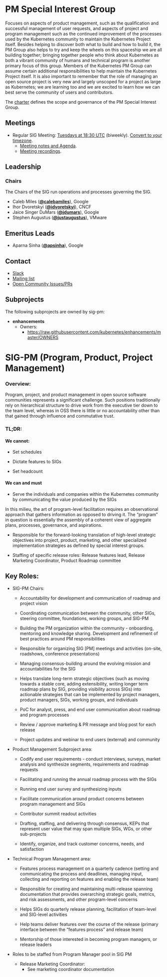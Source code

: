 <!---
This is an autogenerated file!

Please do not edit this file directly, but instead make changes to the
sigs.yaml file in the project root.

To understand how this file is generated, see https://git.k8s.io/community/generator/README.md
--->
# PM Special Interest Group

Focuses on aspects of product management, such as the qualification and successful management of user requests, and aspects of project and program management such as the continued improvement of the processes used by the Kubernetes community to maintain the Kubernetes Project itself.
Besides helping to discover both what to build and how to build it, the PM Group also helps to try and keep the wheels on this spaceship we are all building together; bringing together people who think about Kubernetes as both a vibrant community of humans and technical program is another primary focus of this group.
Members of the Kubernetes PM Group can assume certain additional responsibilities to help maintain the Kubernetes Project itself.
It is also important to remember that the role of managing an open source project is very new and largely unscoped for a project as large as Kubernetes; we are learning too and we are excited to learn how we can best serve the community of users and contributors.

The [charter](charter.md) defines the scope and governance of the PM Special Interest Group.

## Meetings
* Regular SIG Meeting: [Tuesdays at 18:30 UTC](https://docs.google.com/document/d/1FQx0BPlkkl1Bn0c9ocVBxYIKojpmrS1CFP5h0DI68AE/edit) (biweekly). [Convert to your timezone](http://www.thetimezoneconverter.com/?t=18:30&tz=UTC).
  * [Meeting notes and Agenda](https://docs.google.com/document/d/13uHgcLf-hcR4a5QbV888fhnVsF3djBEpN8HolwS0kWM/edit?usp=sharing).
  * [Meeting recordings](https://www.youtube.com/watch?v=VcdjaZAol2I&list=PL69nYSiGNLP3EBqpUGVsK1sMgUZVomfEQ).

## Leadership

### Chairs
The Chairs of the SIG run operations and processes governing the SIG.

* Caleb Miles (**[@calebamiles](https://github.com/calebamiles)**), Google
* Ihor Dvoretskyi (**[@idvoretskyi](https://github.com/idvoretskyi)**), CNCF
* Jaice Singer DuMars (**[@jdumars](https://github.com/jdumars)**), Google
* Stephen Augustus (**[@justaugustus](https://github.com/justaugustus)**), VMware

## Emeritus Leads

* Aparna Sinha (**[@apsinha](https://github.com/apsinha)**), Google

## Contact
* [Slack](https://kubernetes.slack.com/messages/sig-pm)
* [Mailing list](https://groups.google.com/forum/#!forum/kubernetes-sig-pm)
* [Open Community Issues/PRs](https://github.com/kubernetes/community/labels/sig%2Fpm)

## Subprojects

The following subprojects are owned by sig-pm:
- **enhancements**
  - Owners:
    - https://raw.githubusercontent.com/kubernetes/enhancements/master/OWNERS

<!-- BEGIN CUSTOM CONTENT -->

SIG-PM (Program, Product, Project Management)
=============================================

### Overview:

Program, project, and product management in open source software communities represents a significant challenge. Such positions traditionally rely on hierarchical structure to drive work from the executive tier down to the team level, whereas in OSS there is little or no accountability other than that gained through influence and commutative trust.

### TL;DR:

#### We cannot:

-	Set schedules

-	Dictate features to SIGs

-	Set headcount

#### We can and must

-	Serve the individuals and companies within the Kubernetes community by communicating the value produced by the SIGs

In this milieu, the art of program-level facilitation requires an observational approach that gathers information as opposed to driving it. The “program” in question is essentially the assembly of a coherent view of aggregate plans, processes, governance, and aspirations.

-	Responsible for the forward-looking translation of high-level strategic objectives into project, product, marketing, and other specialized implementation strategies as defined by special interest groups.

-	Staffing of specific release roles: Release features lead, Release Marketing Coordinator, Product Roadmap committee

Key Roles:
----------

-	SIG-PM Chairs:

	-	Accountability for development and communication of roadmap and project vision

	-	Coordinating communication between the community, other SIGs, steering committee, foundations, working groups, and SIG-PM

	-	Building the PM organization within the community - onboarding, mentoring and knowledge sharing. Development and refinement of best practices around PM responsibilities

	-	Responsible for organizing SIG [PM] meetings and activities (on-site, roadshows, conference presentations)

	-	Managing consensus-building around the evolving mission and accountabilities for the SIG

	-	Helps translate long-term strategic objectives (such as moving towards a stable core, adding extensibility, writing longer term roadmap plans by SIG, providing visibility across SIGs) into actionable strategies that can be implemented by project managers, product managers, SIGs, working groups, and individuals

	-	PoC for analyst, press, and end user communication about roadmap and program processes

	-	Review / approve marketing & PR message and blog post for each release

	-	Project updates and webinar to end users (external) and community

-	Product Management Subproject area:

	-	Codify end user requirements - conduct interviews, surveys, market analysis and synthesize segments, requirements and roadmap requests

	-	Facilitating and running the annual roadmap process with the SIGs

	-	Running end user survey and synthesizing inputs

	-	Facilitate communication around product concerns between program management and SIGs

	-	Contributor summit readout activities

	-	Drafting, staffing, and delivering through consensus, KEPs that represent user value that may span multiple SIGs, WGs, or other sub-projects

	-	Identify, organize, and track customer concerns, needs, and satisfaction

-	Technical Program Management area:

	-	Features process management on a quarterly cadence (setting and communicating the process and deadlines, managing input, collecting and reporting on features and enabling the release team)

	-	Responsible for creating and maintaining multi-release spanning documentation that provides overarching strategic goals, metrics, and risk assessments, and other program-level concerns

	-	Helps SIGs do quarterly release planning, facilitation of team-level and SIG-level activities

	-	Help teams deliver features over the course of the release (primary interface between the “features process” and release team)

	-	Mentorship of those interested in becoming program managers, or release leaders

-	Roles to be staffed from Program Manager pool in SIG PM

	-	Release Marketing Coordinator:
		-	See marketing coordinator documentation
<!-- END CUSTOM CONTENT -->

